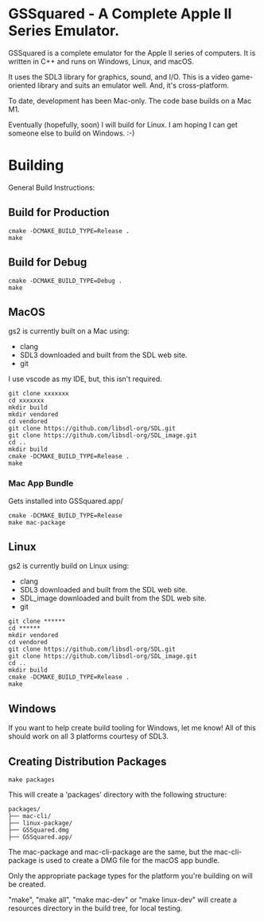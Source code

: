 # GSSquared - A Complete Apple II Series Emulator.

GSSquared is a complete emulator for the Apple II series of computers. It is written in C++ and runs on Windows, Linux, and macOS.

It uses the SDL3 library for graphics, sound, and I/O. This is a video game-oriented library and suits an emulator well. And, it's cross-platform.

To date, development has been Mac-only. The code base builds on a Mac M1.

Eventually (hopefully, soon) I will build for Linux. I am hoping I can get someone else to build on Windows. :-)

# Building

General Build Instructions:

## Build for Production

```
cmake -DCMAKE_BUILD_TYPE=Release .
make
```

## Build for Debug

```
cmake -DCMAKE_BUILD_TYPE=Debug .
make
```

## MacOS

gs2 is currently built on a Mac using:

* clang
* SDL3 downloaded and built from the SDL web site.
* git

I use vscode as my IDE, but, this isn't required.

```
git clone xxxxxxx
cd xxxxxxx
mkdir build
mkdir vendored
cd vendored
git clone https://github.com/libsdl-org/SDL.git
git clone https://github.com/libsdl-org/SDL_image.git
cd ..
mkdir build
cmake -DCMAKE_BUILD_TYPE=Release .
make
```

### Mac App Bundle

Gets installed into GSSquared.app/

```
cmake -DCMAKE_BUILD_TYPE=Release
make mac-package
```


## Linux

gs2 is currently build on Linux using:

* clang
* SDL3 downloaded and built from the SDL web site.
* SDL_image downloaded and built from the SDL web site.
* git

```
git clone ******
cd ******
mkdir vendored
cd vendored
git clone https://github.com/libsdl-org/SDL.git
git clone https://github.com/libsdl-org/SDL_image.git
cd ..
mkdir build
cmake -DCMAKE_BUILD_TYPE=Release .
make
```

## Windows

If you want to help create build tooling for Windows, let me know! All of this should work on all 3 platforms courtesy of SDL3.

## Creating Distribution Packages

```
make packages
```

This will create a 'packages' directory with the following structure:

```
packages/
├── mac-cli/
├── linux-package/
├── GSSquared.dmg
├── GSSquared.app/
```

The mac-package and mac-cli-package are the same, but the mac-cli-package is used to create a DMG file for the macOS app bundle.

Only the appropriate package types for the platform you're building on will be created.

"make", "make all", "make mac-dev" or "make linux-dev" will create a resources directory in the build tree, for local testing.